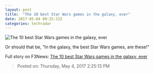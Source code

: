 ```yaml
---
layout: post
title:  "The 10 best Star Wars games in the galaxy, ever"
date: 2017-05-04 09:25:13Z
categories: techradar
---
```


![The 10 best Star Wars games in the galaxy, ever](http://cdn.mos.cms.futurecdn.net/4GdwJ6ry2s7ccyqXApH9eL-1200-80.jpg)

Or should that be, "In the galaxy, the best Star Wars games, are these!"


Full story on F3News: [The 10 best Star Wars games in the galaxy, ever](http://www.f3nws.com/n/tmK4BJ)

> Posted on: Thursday, May 4, 2017 2:25:13 PM
